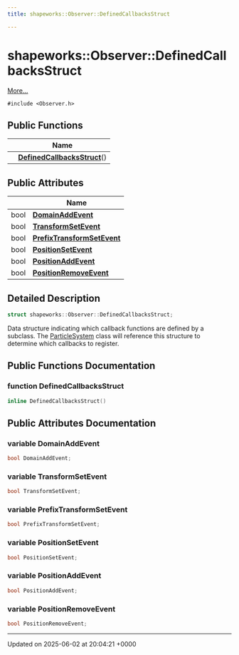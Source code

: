 ```yaml
---
title: shapeworks::Observer::DefinedCallbacksStruct

---
```


# shapeworks::Observer::DefinedCallbacksStruct



 [More...](#detailed-description)


`#include <Observer.h>`

## Public Functions

|                | Name           |
| -------------- | -------------- |
| | **[DefinedCallbacksStruct](../Classes/structshapeworks_1_1Observer_1_1DefinedCallbacksStruct.md#function-definedcallbacksstruct)**() |

## Public Attributes

|                | Name           |
| -------------- | -------------- |
| bool | **[DomainAddEvent](../Classes/structshapeworks_1_1Observer_1_1DefinedCallbacksStruct.md#variable-domainaddevent)**  |
| bool | **[TransformSetEvent](../Classes/structshapeworks_1_1Observer_1_1DefinedCallbacksStruct.md#variable-transformsetevent)**  |
| bool | **[PrefixTransformSetEvent](../Classes/structshapeworks_1_1Observer_1_1DefinedCallbacksStruct.md#variable-prefixtransformsetevent)**  |
| bool | **[PositionSetEvent](../Classes/structshapeworks_1_1Observer_1_1DefinedCallbacksStruct.md#variable-positionsetevent)**  |
| bool | **[PositionAddEvent](../Classes/structshapeworks_1_1Observer_1_1DefinedCallbacksStruct.md#variable-positionaddevent)**  |
| bool | **[PositionRemoveEvent](../Classes/structshapeworks_1_1Observer_1_1DefinedCallbacksStruct.md#variable-positionremoveevent)**  |

## Detailed Description

```cpp
struct shapeworks::Observer::DefinedCallbacksStruct;
```


Data structure indicating which callback functions are defined by a subclass. The [ParticleSystem](../Classes/classshapeworks_1_1ParticleSystem.md) class will reference this structure to determine which callbacks to register. 

## Public Functions Documentation

### function DefinedCallbacksStruct

```cpp
inline DefinedCallbacksStruct()
```


## Public Attributes Documentation

### variable DomainAddEvent

```cpp
bool DomainAddEvent;
```


### variable TransformSetEvent

```cpp
bool TransformSetEvent;
```


### variable PrefixTransformSetEvent

```cpp
bool PrefixTransformSetEvent;
```


### variable PositionSetEvent

```cpp
bool PositionSetEvent;
```


### variable PositionAddEvent

```cpp
bool PositionAddEvent;
```


### variable PositionRemoveEvent

```cpp
bool PositionRemoveEvent;
```


-------------------------------

Updated on 2025-06-02 at 20:04:21 +0000